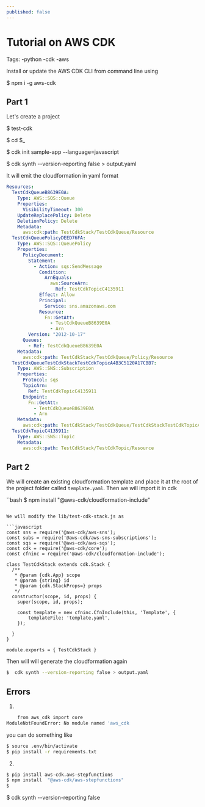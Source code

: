 ```yaml
---
published: false
---
```

# Tutorial on AWS CDK

Tags: 
-python
-cdk 
-aws


Install or update the AWS CDK CLI from command line using

$ npm i -g aws-cdk

## Part 1

Let's create a project

$ test-cdk  

$ cd $_

$ cdk init sample-app --language=javascript

$  cdk synth --version-reporting false > output.yaml

It will emit the cloudformation in yaml format

```yaml
Resources:
  TestCdkQueueB8639E0A:
    Type: AWS::SQS::Queue
    Properties:
      VisibilityTimeout: 300
    UpdateReplacePolicy: Delete
    DeletionPolicy: Delete
    Metadata:
      aws:cdk:path: TestCdkStack/TestCdkQueue/Resource
  TestCdkQueuePolicyDEED76FA:
    Type: AWS::SQS::QueuePolicy
    Properties:
      PolicyDocument:
        Statement:
          - Action: sqs:SendMessage
            Condition:
              ArnEquals:
                aws:SourceArn:
                  Ref: TestCdkTopicC4135911
            Effect: Allow
            Principal:
              Service: sns.amazonaws.com
            Resource:
              Fn::GetAtt:
                - TestCdkQueueB8639E0A
                - Arn
        Version: "2012-10-17"
      Queues:
        - Ref: TestCdkQueueB8639E0A
    Metadata:
      aws:cdk:path: TestCdkStack/TestCdkQueue/Policy/Resource
  TestCdkQueueTestCdkStackTestCdkTopicA4B3C5120A17CBB7:
    Type: AWS::SNS::Subscription
    Properties:
      Protocol: sqs
      TopicArn:
        Ref: TestCdkTopicC4135911
      Endpoint:
        Fn::GetAtt:
          - TestCdkQueueB8639E0A
          - Arn
    Metadata:
      aws:cdk:path: TestCdkStack/TestCdkQueue/TestCdkStackTestCdkTopicA4B3C512/Resource
  TestCdkTopicC4135911:
    Type: AWS::SNS::Topic
    Metadata:
      aws:cdk:path: TestCdkStack/TestCdkTopic/Resource
```

## Part 2 


We will create an existing cloudformation template and place it at the root of the project folder called `template.yaml`. Then we will import it in cdk

``bash
$ npm install "@aws-cdk/cloudformation-include"
```

We will modify the lib/test-cdk-stack.js as 

```javascript
const sns = require('@aws-cdk/aws-sns');
const subs = require('@aws-cdk/aws-sns-subscriptions');
const sqs = require('@aws-cdk/aws-sqs');
const cdk = require('@aws-cdk/core');
const cfninc = require('@aws-cdk/cloudformation-include');

class TestCdkStack extends cdk.Stack {
  /**
   * @param {cdk.App} scope
   * @param {string} id
   * @param {cdk.StackProps=} props
   */
  constructor(scope, id, props) {
    super(scope, id, props);

    const template = new cfninc.CfnInclude(this, 'Template', { 
        templateFile: 'template.yaml',
    });
    
  }
}

module.exports = { TestCdkStack }
```
Then will will generate the cloudformation again

```bash
$  cdk synth --version-reporting false > output.yaml
```

## Errors 

1. 

```bash
    from aws_cdk import core
ModuleNotFoundError: No module named 'aws_cdk
```

you can do something like
```bash
$ source .env/bin/activate
$ pip install -r requirements.txt
```

2. 

```bash
$ pip install aws-cdk.aws-stepfunctions
$ npm install  "@aws-cdk/aws-stepfunctions"
$ 
```

$ cdk synth --version-reporting false

